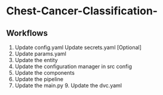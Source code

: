 # Chest-Cancer-Classification-

## Workflows
1. Update config.yaml
Update secrets.yaml [Optional]
3. Update params.yaml
4. Update the entity
5. Update the configuration manager in src config
6. Update the components
7. Update the pipeline 
8. Update the main.py 9. Update the dvc.yaml